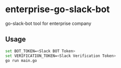 # enterprise-go-slack-bot
go-slack-bot tool for enterprise company

## Usage

```bash
set BOT_TOKEN=<Slack BOT Token>
set VERIFICATION_TOKEN=<Slack Verification Token>
go run main.go
```
